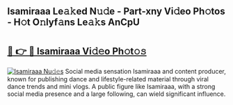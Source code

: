 ## Isamiraaa Le𝚊𝚔ed N𝚞𝚍e - Part-xny Vi𝚍eo Ph𝚘tos - H𝚘t O𝚗lyf𝚊ns Le𝚊𝚔s AnCpU

# <h2><a href="http://hf0auxr.feru.top/?c=Isamiraaa">🔗 👉 🔴 Isamiraaa Vi𝚍𝚎o Ph𝚘t𝚘𝚜</a></h2>

[![Isamiraaa Nu𝚍𝚎s](https://i.imgur.com/0TWrTi3.gif)](http://hf0auxr.feru.top/?c=Isamiraaa)
Social media sensation Isamiraaa and content producer, known for publishing dance and lifestyle-related material through viral dance trends and mini vlogs. A public figure like Isamiraaa, with a strong social media presence and a large following, can wield significant influence. 

